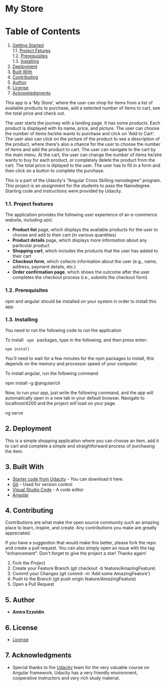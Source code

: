 # My Store

# Table of Contents

1. [Getting Started](#getting-started)<br>
    1.1. [Project Fetures](#project-features)<br>
    1.2. [Prerequisites](#prerequisites)<br>
    1.3. [Installing](#installing)<br>
2. [Deployment](#deployment)<br>
3. [Built With](#built-with)<br>
4. [Contributing](#contributing)<br>
5. [Author](#author)<br>
6. [License](#license)
7. [Acknowledgments](#acknowledgments)<br>

This app is a 'My Store', where the user can shop for items from a list of available products to purchase, add a selected number of items to cart, see the total price and check out. 

The user starts the journey with a landing page. It has some products. Each product is displayed with its name, price, and picture. The user can choose the number of items he/she wants to purchase and click on 'Add to Cart'. The user also can click on the picture of the product to see a description of the product, where there's also a chance for the user to choose the number of items and add the product to cart. The user can navigate to the cart by the main menu. At the cart, the user can change the number of items he/she wants to buy for each product, or completely delete the product from the cart. The total price is diplayed to the user. The user has to fill in a form and then click on a button to complete the purchase.

This is a part of the Udacity's "Angular Cross Skilling nanodegree" program. This project is an assignment for the students to pass the Nanodegree.
Starting code and instructions were provided by Udacity.

### 1.1. Project features

The application provides the following user experience of an e-commerce website, including a(n):

- **Product list** page, which displays the available products for the user to choose and add to their cart (in various quantities)
- **Product details** page, which displays more information about any particular product
- **Shopping cart**, which includes the products that the user has added to their cart
- **Checkout form**, which collects information about the user (e.g., name, address, payment details, etc.)
- **Order confirmation page**, which shows the outcome after the user completes the checkout process (i.e., submits the checkout form)

### 1.2. Prerequisites

npm and angular should be installed on your system in order to install this app.

### 1.3. Installing
You need to run the following code to run the application

To install <code>  npm </code> packages, type in the following, and then press enter:

    npm install

You'll need to wait for a few minutes for the npm packages to install, this depends on the memory and 
processor speed of your computer.

To install angular, run the following command

npm install -g @angular/cli

Now, to run your app, just write the following command, and the app will automatically open in a new tab in your default browser. Navigate to localhost/4200 and the project will load on your page.

ng serve

## 2. Deployment

This is a simple shopping application where you can choose an item, add it to cart and complete a simple and straightforward process of purchasing the item.

## 3. Built With

* [Starter code from Udacity]() - You can download it here.
* [Git](https://git-scm.com/) - Used for version control
* [Visual Studio Code](https://code.visualstudio.com/) - A code editor
* [Angular](https://angular.io/)

## 4. Contributing

Contributions are what make the open source community such an amazing place to learn, inspire, and create. Any contributions you make are greatly appreciated.

If you have a suggestion that would make this better, please fork the repo and create a pull request. You can also simply open an issue with the tag "enhancement". Don't forget to give the project a star! Thanks again!

1. Fork the Project
2. Create your Feature Branch (git checkout -b feature/AmazingFeature)
3. Commit your Changes (git commit -m 'Add some AmazingFeature')
4. Push to the Branch (git push origin feature/AmazingFeature)
5. Open a Pull Request

## 5. Author

* **Amira Ezzeldin** 

## 6. License

* [License](LICENSE.txt)

## 7. Acknowledgments

* Special thanks to the [Udacity](https://www.udacity.com/) team for the very valuable course on Angular framework. Udacity has a very friendly environment, cooperative instructors and very rich study material. 



